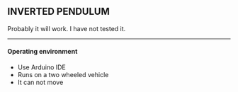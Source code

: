 ## INVERTED PENDULUM
Probably it will work.
I have not tested it.

----
#### Operating environment
- Use Arduino IDE
- Runs on a two wheeled vehicle
- It can not move
